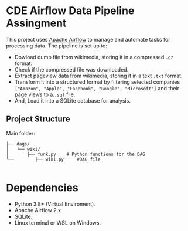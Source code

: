 # CDE Airflow Data Pipeline Assingment

This project uses [Apache Airflow](https://airflow.apache.org/) to manage and automate tasks for processing data. The pipeline is set up to:
- Dowload dump file from wikimedia, storing it in a compressed `.gz` format.
- Check if the compressed file was downloaded.
- Extract pageview data from wikimedia, storing it in a text `.txt` format.
- Transform it into a structured format by filtering selected companies `["Amazon", "Apple", "Facebook", "Google", "Microsoft"]` and their page views to a.`.sql` file.
- And, Load it into a SQLite database for analysis.

## Project Structure
Main folder:
```plaintext
├── dags/
│   └── wiki/
│       ├── funk.py    # Python functions for the DAG
└──        ├── wiki.py     #DAG file
             
```

# Dependencies
- Python 3.8+ (Virtual Enviroment).
- Apache Airflow 2.x
- SQLite.
- Linux terminal or WSL on Windows.
